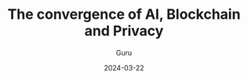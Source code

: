 ---
title: "The convergence of AI, Blockchain and Privacy"
description: "An overview of the need for decentralised and privacy-preserving artificial intelligence"
date: "2024-03-22"
author: "Guru"
tags: ["AI","Technical","Web3","Privacy"]
coverImage: "https://blog.waku.org/content/images/size/w2000/2024/08/Screenshot-2024-08-23-123014.png"
link: "https://blog.waku.org/2024-03-22-march-convergence-of-ai-blockchain-privacy/"
---